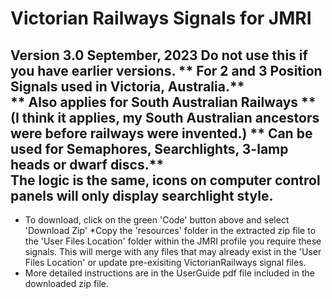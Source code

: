 # Victorian Railways Signals for JMRI
Version 3.0  September, 2023  Do not use this if you have earlier versions.
** For 2 and 3 Position Signals used in Victoria, Australia.**  
** Also applies for South Australian Railways **  
(I think it applies, my South Australian ancestors were before railways were invented.)
** Can be used for Semaphores, Searchlights, 3-lamp heads or dwarf discs.**  
The logic is the same, icons on computer control panels will only display searchlight style.
---

* To download, click on the green 'Code' button above and select 'Download Zip'
*Copy the 'resources' folder in the extracted zip file to the 'User Files Location' folder within the JMRI profile you require these signals. This will merge with any files that may already exist in the 'User Files Location' or update pre-exisiting VictorianRailways signal files. 
* More detailed instructions are in the UserGuide pdf file included in the downloaded zip file.

